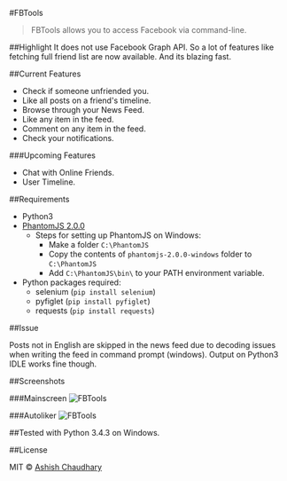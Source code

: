 ﻿#FBTools

>FBTools allows you to access Facebook via command-line.

##Highlight
It does not use Facebook Graph API.
So a lot of features like fetching full friend list are now available.
And its blazing fast.


##Current Features

* Check if someone unfriended you.
* Like all posts on a friend's timeline.
* Browse through your News Feed.
* Like any item in the feed.
* Comment on any item in the feed.
* Check your notifications.

###Upcoming Features

* Chat with Online Friends.
* User Timeline.

##Requirements

* Python3
* [PhantomJS 2.0.0](https://bitbucket.org/ariya/phantomjs/downloads/phantomjs-2.0.0-windows.zip)
  * Steps for setting up PhantomJS on Windows:
    * Make a folder `C:\PhantomJS`
    * Copy the contents of `phantomjs-2.0.0-windows` folder to `C:\PhantomJS`
    * Add `C:\PhantomJS\bin\` to your PATH environment variable.
* Python packages required:
  * selenium (`pip install selenium`)
  * pyfiglet (`pip install pyfiglet`)
  * requests (`pip install requests`)

##Issue

Posts not in English are skipped in the news feed due to decoding issues when writing the feed in command prompt (windows). Output on Python3 IDLE works fine though.

##Screenshots

###Mainscreen
![FBTools](http://i.imgur.com/GsvnBk2.png)

###Autoliker
![FBTools](http://i.imgur.com/jvZDN8u.png)

##Tested with Python 3.4.3 on Windows.

##License

MIT © [Ashish Chaudhary](https://github.com/yankee101)
